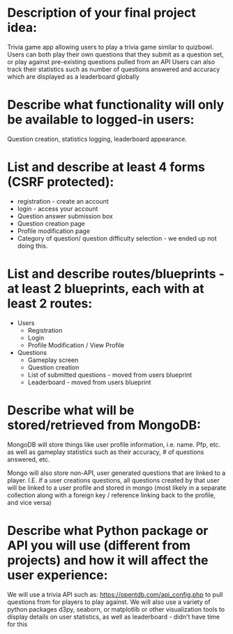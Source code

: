 # Description of your final project idea:
Trivia game app allowing users to play a trivia game similar to quizbowl. Users can both play their own questions that they submit as a question set, or play against pre-existing questions pulled from an API
Users can also track their statistics such as number of questions answered and accuracy which are displayed as a leaderboard globally

# Describe what functionality will only be available to logged-in users:
Question creation, statistics logging, leaderboard appearance. 

# List and describe at least 4 forms (CSRF protected):
- registration - create an account 
- login - access your account
- Question answer submission box
- Question creation page
- Profile modification page
- Category of question/ question difficulty selection - we ended up not doing this.

# List and describe routes/blueprints - at least 2 blueprints, each with at least 2 routes:
- Users
  - Registration 
  - Login
  - Profile Modification / View Profile
- Questions 
  - Gameplay screen
  - Question creation
  - List of submitted questions - moved from users blueprint
  - Leaderboard - moved from users blueprint

# Describe what will be stored/retrieved from MongoDB:
MongoDB will store things like user profile information, i.e. name. Pfp, etc. as well as gameplay statistics such as their accuracy, # of questions answered, etc.

Mongo will also store non-API, user generated questions that are linked to a player. I.E. if a user creations questions, all questions created by that user will be linked to a user profile and stored in mongo (most likely in a separate collection along with a foreign key / reference linking back to the profile, and vice versa)

# Describe what Python package or API you will use (different from projects) and how it will affect the user experience:
We will use a trivia API such as: https://opentdb.com/api_config.php to pull questions from for players to play against.
We will also use a variety of python packages d3py, seaborn, or matplotlib or other visualization tools to display details on user statistics, as well as leaderboard - didn't have time for this
